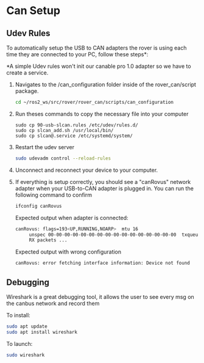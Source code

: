 # Can Setup

## Udev Rules

To automatically setup the USB to CAN adapters the rover is using each time they are connected to your PC, follow these steps*:

*A simple Udev rules won't init our canable pro 1.0 adapter so we have to create a service.

1. Navigates to the /can_configuration folder inside of the rover_can/script package.

   ```Bash
   cd ~/ros2_ws/src/rover/rover_can/scripts/can_configuration
   ```

2. Run theses commands to copy the necessary file into your computer

   ```udev
   sudo cp 90-usb-slcan.rules /etc/udev/rules.d/
   sudo cp slcan_add.sh /usr/local/bin/
   sudo cp slcan@.service /etc/systemd/system/
   ```

3. Restart the udev server

   ```Bash
   sudo udevadm control --reload-rules
   ```

4. Unconnect and reconnect your device to your computer.

5. If everything is setup correctly, you should see a "canRovus" network adapter when your USB-to-CAN adapter is plugged in. You can run the following command to confirm

   ```Bash
   ifconfig canRovus
   ```

   Expected output when adapter is connected:

   ```Bash
   canRovus: flags=193<UP,RUNNING,NOARP>  mtu 16
        unspec 00-00-00-00-00-00-00-00-00-00-00-00-00-00-00-00  txqueuelen 1000  (UNSPEC)
        RX packets ...
   ```

   Expected output with wrong configuration

   ```bash
   canRovus: error fetching interface information: Device not found
   ```

## Debugging

Wireshark is a great debugging tool, it allows the user to see every msg on the canbus network and record them

To install:

```bash
sudo apt update
sudo apt install wireshark
```

To launch:

```Bash
sudo wireshark
```
